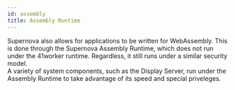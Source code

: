 ```yaml
---
id: assembly
title: Assembly Runtime
---
```


Supernova also allows for applications to be written for WebAssembly. 
This is done through the Supernova Assembly Runtime, which does not run under the 41worker runtime.
Regardless, it still runs under a similar security model.  
A variety of system components, such as the Display Server, run under the Assembly Runtime to take advantage of its speed and special priveleges.